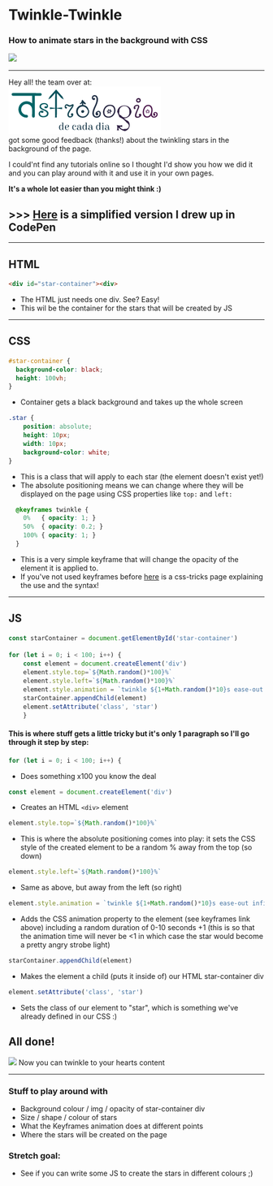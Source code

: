 # Twinkle-Twinkle

### How to animate stars in the background with CSS

<img src="https://media.giphy.com/media/3ohs4oWkzyVeVgTwKQ/giphy.gif" height="200">

<hr>

Hey all! the team over at:  
[![Foo](astrologia-logo.png)](https://fac21.github.io/week-2-astrologia-de-cada-dia/)  
got some good feedback (thanks!) about the twinkling stars in the background of the page.

I could'nt find any tutorials online so I thought I'd show you how we did it and you can play around with it and use it in your own pages.

**It's a whole lot easier than you might think :)**

## >>> [Here](https://codepen.io/2sexi4skool/pen/mdOZaqw) is a simplified version I drew up in CodePen

<hr>

## HTML

```html
<div id="star-container"><div>
```
- The HTML just needs one div. See? Easy! 
- This wil be the container for the stars that will be created by JS

<hr>

## CSS

```css
#star-container {
  background-color: black;
  height: 100vh;
}
```
- Container gets a black background and takes up the whole screen
  
```css
.star {
    position: absolute;
    height: 10px;
    width: 10px;
    background-color: white;
}
```

- This is a class that will apply to each star (the element doesn't exist yet!)
- The absolute positioning means we can change where they will be displayed on the page using CSS properties like `top:` and `left:`

```css
  @keyframes twinkle {
    0%   { opacity: 1; }
    50%  { opacity: 0.2; }
    100% { opacity: 1; }
  }
```
- This is a very simple keyframe that will change the opacity of the element it is applied to.
- If you've not used keyframes before  [here](https://css-tricks.com/almanac/properties/a/animation/) is a css-tricks page explaining the use and the syntax! 

<hr>

## JS

```javascript
const starContainer = document.getElementById('star-container')

for (let i = 0; i < 100; i++) {
    const element = document.createElement('div')
    element.style.top=`${Math.random()*100}%`
    element.style.left=`${Math.random()*100}%`
    element.style.animation = `twinkle ${1+Math.random()*10}s ease-out infinite`
    starContainer.appendChild(element)
    element.setAttribute('class', 'star')
    }
```

#### This is where stuff gets a little tricky but it's only 1 paragraph so I'll go through it step by step:

```javascript 
for (let i = 0; i < 100; i++) { 
```
- Does something x100 you know the deal


```javascript 
const element = document.createElement('div') 
```
- Creates an HTML `<div>` element


```javascript 
element.style.top=`${Math.random()*100}%` 
```
- This is where the absolute positioning comes into play: it sets the CSS style of the created element to be a random % away from the top (so down)

```javascript 
element.style.left=`${Math.random()*100}%` 
```
- Same as above, but away from the left (so right)

```javascript 
element.style.animation = `twinkle ${1+Math.random()*10}s ease-out infinite` 
```
- Adds the CSS animation property to the element (see keyframes link above) including a random duration of 0-10 seconds +1 (this is so that the animation time will never be <1 in which case the star would become a pretty angry strobe light) 

```javascript 
starContainer.appendChild(element) 
```
- Makes the element a child (puts it inside of) our HTML star-container div

```javascript 
element.setAttribute('class', 'star') 
```
- Sets the class of our element to "star", which is something we've already defined in our CSS :)

## All done!

<img src="https://media.giphy.com/media/Yr00rD28UDqKI/giphy.gif" height="200">
Now you can twinkle to your hearts content

<hr>

### Stuff to play around with

- Background colour / img / opacity of star-container div
- Size / shape / colour of stars
- What the Keyframes animation does at different points
- Where the stars will be created on the page

### Stretch goal:

- See if you can write some JS to create the stars in different colours ;)

